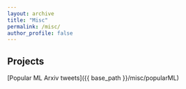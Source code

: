 ```yaml
---
layout: archive
title: "Misc"
permalink: /misc/
author_profile: false
---
```


## Projects
[Popular ML Arxiv tweets]({{ base_path }}/misc/popularML)

